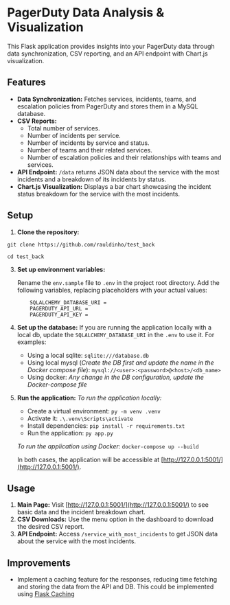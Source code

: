 # PagerDuty Data Analysis & Visualization

This Flask application provides insights into your PagerDuty data through data synchronization, CSV reporting, and an API endpoint with Chart.js visualization.

## Features

-   **Data Synchronization:** Fetches services, incidents, teams, and escalation policies from PagerDuty and stores them in a MySQL database.
-   **CSV Reports:**
    -   Total number of services.
    -   Number of incidents per service.
    -   Number of incidents by service and status.
    -   Number of teams and their related services.
    -   Number of escalation policies and their relationships with teams and services.
-   **API Endpoint:** `/data` returns JSON data about the service with the most incidents and a breakdown of its incidents by status.
-   **Chart.js Visualization:** Displays a bar chart showcasing the incident status breakdown for the service with the most incidents.

## Setup

1.  **Clone the repository:**

`git clone https://github.com/rauldinho/test_back`

`cd test_back`

3.  **Set up environment variables:**

    Rename the `env.sample` file to `.env` in the project root directory. Add the following variables, replacing placeholders with your actual values:

    ```
        SQLALCHEMY_DATABASE_URI =
        PAGERDUTY_API_URL =
        PAGERDUTY_API_KEY =
    ```

4.  **Set up the database:**
    If you are running the application locally with a local db, update the `SQLALCHEMY_DATABASE_URI` in the `.env` to use it. For examples:

    -   Using a local sqlite:
        `sqlite:///database.db`
    -   Using local mysql (_Create the DB first and update the name in the Docker compose file_):
        `mysql://<user>:<password>@<host>/<db_name>`
    -   Using docker:
        _Any change in the DB configuration, update the Docker-compose file_

5.  **Run the application:**
    _To run the application locally:_

    -   Create a virtual environment: `py -m venv .venv`
    -   Activate it: `.\.venv\Scripts\activate`
    -   Install dependencies: `pip install -r requirements.txt`
    -   Run the application: `py app.py`

    _To run the application using Docker:_
    `docker-compose up --build `

    In both cases, the application will be accessible at [http://127.0.0.1:5001/](http://127.0.0.1:5001/).

## Usage

1.  **Main Page:** Visit [http://127.0.0.1:5001/](http://127.0.0.1:5001/) to see basic data and the incident breakdown chart.
2.  **CSV Downloads:** Use the menu option in the dashboard to download the desired CSV report.
3.  **API Endpoint:** Access `/service_with_most_incidents` to get JSON data about the service with the most incidents.

## Improvements

-   Implement a caching feature for the responses, reducing time fetching and storing the data from the API and DB. This could be implemented using [Flask Caching](https://flask-caching.readthedocs.io/en/latest/)
